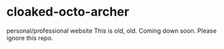 # cloaked-octo-archer
personal/professional website
This is old, old. Coming down soon. Please ignore this repo.
